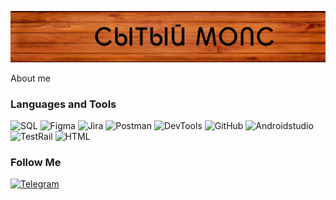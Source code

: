 ![Header](https://github.com/mariabakashova/mariabakashova/blob/main/assets/VYVESKA_SYTYJMOPS.jpg)

About me

### Languages and Tools
![SQL](https://img.shields.io/badge/-SQL-gray?style=for-the-badge&logo=mysql)
![Figma](https://img.shields.io/badge/-Figma-gray?style=for-the-badge&logo=figma)
![Jira](https://img.shields.io/badge/-Jira-gray?style=for-the-badge&logo=Jira&logoColor=0052cc)
![Postman](https://img.shields.io/badge/-Postman-gray?style=for-the-badge&logo=postman)
![DevTools](https://img.shields.io/badge/-DevTools-gray?style=for-the-badge&logo=googlechrome)
![GitHub](https://img.shields.io/badge/-GITHUB-gray?style=for-the-badge&logo=github)
![Androidstudio](https://img.shields.io/badge/-Androidstudio-gray?style=for-the-badge&logo=Androidstudio)
![TestRail](https://img.shields.io/badge/-TestRail-gray?style=for-the-badge&logo=testrail)
![HTML](https://img.shields.io/badge/-HTML-gray?style=for-the-badge&logo=html)

### Follow Me
[![Telegram](https://img.shields.io/badge/-Telegram-gray?style=for-the-badge&logo=telegram)](https://t.me/mari_back)
